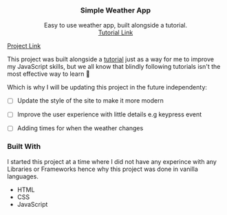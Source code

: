   <h3 align="center">Simple Weather App</h3>

  <p align="center">
    Easy to use weather app, built alongside a tutorial.
    <br />
    <a href="https://youtu.be/MIYQR-Ybrn4?list=PLjwm_8O3suyOgDS_Z8AWbbq3zpCmR-WE9" target="_blank">Tutorial Link</a>
  </p>
</div>

<a href="https://yusuf-4hmed.github.io/Simple-Weather-App/">Project Link</a>

This project was built alongside a <a href="https://yusuf-4hmed.github.io/Simple-Weather-App/">tutorial</a> just as a way for me to improve my JavaScript skills, but we all know that blindly following tutorials isn't the most effective way to learn 🙂

Which is why I will be updating this project in the future independenty:
- [ ] Update the style of the site to make it more modern
- [ ] Improve the user experience with little details e.g keypress event
- [ ] Adding times for when the weather changes


### Built With

I started this project at a time where I did not have any experince with any Libraries or Frameworks hence why this project was done in vanilla languages.

* HTML
* CSS
* JavaScript
